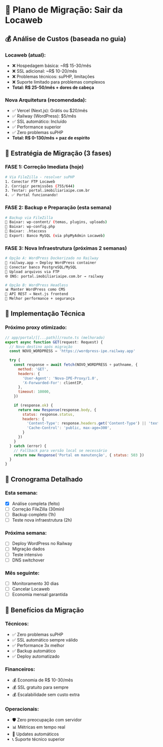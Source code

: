 # 🚀 Plano de Migração: Sair da Locaweb

## 💰 Análise de Custos (baseada no guia)

### Locaweb (atual):
- ❌ Hospedagem básica: ~R$ 15-30/mês
- ❌ SSL adicional: ~R$ 10-20/mês  
- ❌ Problemas técnicos: suPHP, limitações
- ❌ Suporte limitado para problemas complexos
- **Total: R$ 25-50/mês + dores de cabeça**

### Nova Arquitetura (recomendada):
- ✅ Vercel (Next.js): Grátis ou $20/mês
- ✅ Railway (WordPress): $5/mês
- ✅ SSL automático: Incluído
- ✅ Performance superior
- ✅ Zero problemas suPHP
- **Total: R$ 0-130/mês + paz de espírito**

## 🎯 Estratégia de Migração (3 fases)

### FASE 1: Correção Imediata (hoje)
```bash
# Via FileZilla - resolver suPHP
1. Conectar FTP Locaweb
2. Corrigir permissões (755/644)
3. Testar: portal.imobiliariaipe.com.br
4. ✅ Portal funcionando!
```

### FASE 2: Backup e Preparação (esta semana)
```bash
# Backup via FileZilla
📁 Baixar: wp-content/ (temas, plugins, uploads)
📄 Baixar: wp-config.php
📄 Baixar: .htaccess
💾 Export: Banco MySQL (via phpMyAdmin Locaweb)
```

### FASE 3: Nova Infraestrutura (próximas 2 semanas)
```bash
# Opção A: WordPress Dockerizado no Railway
🐳 railway.app → Deploy WordPress container
🔗 Conectar banco PostgreSQL/MySQL
📁 Upload arquivos via FTP
🌐 DNS: portal.imobiliariaipe.com.br → railway

# Opção B: WordPress Headless
📊 Manter WordPress como CMS
🚀 API REST → Next.js frontend
🎯 Melhor performance + segurança
```

## 🔄 Implementação Técnica

### Próximo proxy otimizado:
```javascript
// app/portal/[[...path]]/route.ts (melhorado)
export async function GET(request: Request) {
  // Novo destino após migração
  const NOVO_WORDPRESS = 'https://wordpress-ipe.railway.app'
  
  try {
    const response = await fetch(NOVO_WORDPRESS + pathname, {
      method: 'GET',
      headers: {
        'User-Agent': 'Nova-IPE-Proxy/1.0',
        'X-Forwarded-For': clientIP,
      },
      timeout: 10000,
    })
    
    if (response.ok) {
      return new Response(response.body, {
        status: response.status,
        headers: {
          'Content-Type': response.headers.get('Content-Type') || 'text/html',
          'Cache-Control': 'public, max-age=300',
        }
      })
    }
  } catch (error) {
    // Fallback para versão local se necessário
    return new Response('Portal em manutenção', { status: 503 })
  }
}
```

## 📅 Cronograma Detalhado

### Esta semana:
- [x] Análise completa (feito)
- [ ] Correção FileZilla (30min)
- [ ] Backup completo (1h)
- [ ] Teste nova infraestrutura (2h)

### Próxima semana:
- [ ] Deploy WordPress no Railway
- [ ] Migração dados
- [ ] Teste intensivo
- [ ] DNS switchover

### Mês seguinte:
- [ ] Monitoramento 30 dias
- [ ] Cancelar Locaweb
- [ ] Economia mensal garantida

## 🎉 Benefícios da Migração

### Técnicos:
- ✅ Zero problemas suPHP
- ✅ SSL automático sempre válido
- ✅ Performance 3x melhor
- ✅ Backup automático
- ✅ Deploy automatizado

### Financeiros:
- 💰 Economia de R$ 10-30/mês
- 💰 SSL gratuito para sempre
- 💰 Escalabilidade sem custo extra

### Operacionais:
- 🛡️ Zero preocupação com servidor
- 📊 Métricas em tempo real
- 🔄 Updates automáticos
- 📞 Suporte técnico superior